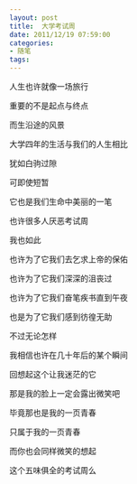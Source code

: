 ```yaml
---
layout: post
title:  大学考试周 
date: 2011/12/19 07:59:00
categories: 
- 随笔
tags: 
---
```


人生也许就像一场旅行

重要的不是起点与终点

而生沿途的风景

大学四年的生活与我们的人生相比

犹如白驹过隙

可即使短暂

它也是我们生命中美丽的一笔

也许很多人厌恶考试周

我也如此

也许为了它我们去乞求上帝的保佑

也许为了它我们深深的沮丧过

也许为了它我们奋笔疾书直到午夜

也是为了它我们感到彷徨无助

不过无论怎样

我相信也许在几十年后的某个瞬间

回想起这个让我迷茫的它

那是我的脸上一定会露出微笑吧

毕竟那也是我的一页青春

只属于我的一页青春

而你也会同样微笑的想起

这个五味俱全的考试周么

